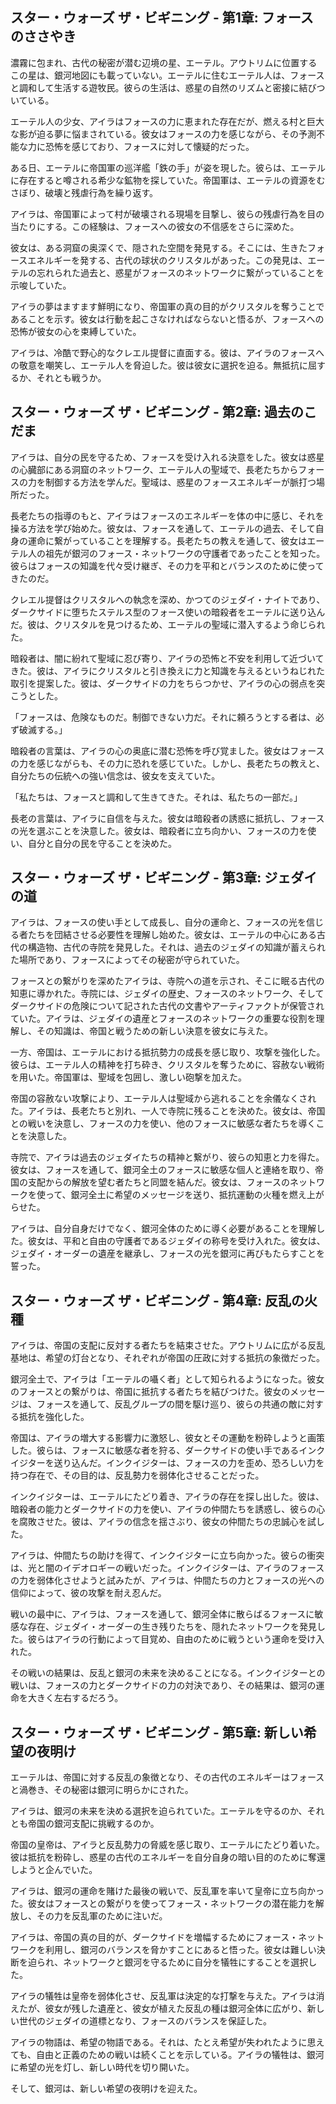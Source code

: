 ## スター・ウォーズ ザ・ビギニング - 第1章: フォースのささやき

濃霧に包まれ、古代の秘密が潜む辺境の星、エーテル。アウトリムに位置するこの星は、銀河地図にも載っていない。エーテルに住むエーテル人は、フォースと調和して生活する遊牧民。彼らの生活は、惑星の自然のリズムと密接に結びついている。

エーテル人の少女、アイラはフォースの力に恵まれた存在だが、燃える村と巨大な影が迫る夢に悩まされている。彼女はフォースの力を感じながら、その予測不能な力に恐怖を感じており、フォースに対して懐疑的だった。

ある日、エーテルに帝国軍の巡洋艦「鉄の手」が姿を現した。彼らは、エーテルに存在すると噂される希少な鉱物を探していた。帝国軍は、エーテルの資源をむさぼり、破壊と残虐行為を繰り返す。

アイラは、帝国軍によって村が破壊される現場を目撃し、彼らの残虐行為を目の当たりにする。この経験は、フォースへの彼女の不信感をさらに深めた。

彼女は、ある洞窟の奥深くで、隠された空間を発見する。そこには、生きたフォースエネルギーを発する、古代の球状のクリスタルがあった。この発見は、エーテルの忘れられた過去と、惑星がフォースのネットワークに繋がっていることを示唆していた。

アイラの夢はますます鮮明になり、帝国軍の真の目的がクリスタルを奪うことであることを示す。彼女は行動を起こさなければならないと悟るが、フォースへの恐怖が彼女の心を束縛していた。

アイラは、冷酷で野心的なクレエル提督に直面する。彼は、アイラのフォースへの敬意を嘲笑し、エーテル人を脅迫した。彼は彼女に選択を迫る。無抵抗に屈するか、それとも戦うか。


## スター・ウォーズ ザ・ビギニング - 第2章: 過去のこだま

アイラは、自分の民を守るため、フォースを受け入れる決意をした。彼女は惑星の心臓部にある洞窟のネットワーク、エーテル人の聖域で、長老たちからフォースの力を制御する方法を学んだ。聖域は、惑星のフォースエネルギーが脈打つ場所だった。

長老たちの指導のもと、アイラはフォースのエネルギーを体の中に感じ、それを操る方法を学び始めた。彼女は、フォースを通して、エーテルの過去、そして自身の運命に繋がっていることを理解する。長老たちの教えを通して、彼女はエーテル人の祖先が銀河のフォース・ネットワークの守護者であったことを知った。彼らはフォースの知識を代々受け継ぎ、その力を平和とバランスのために使ってきたのだ。

クレエル提督はクリスタルへの執念を深め、かつてのジェダイ・ナイトであり、ダークサイドに堕ちたステルス型のフォース使いの暗殺者をエーテルに送り込んだ。彼は、クリスタルを見つけるため、エーテルの聖域に潜入するよう命じられた。

暗殺者は、闇に紛れて聖域に忍び寄り、アイラの恐怖と不安を利用して近づいてきた。彼は、アイラにクリスタルと引き換えに力と知識を与えるというねじれた取引を提案した。彼は、ダークサイドの力をちらつかせ、アイラの心の弱点を突こうとした。

「フォースは、危険なものだ。制御できない力だ。それに頼ろうとする者は、必ず破滅する。」

暗殺者の言葉は、アイラの心の奥底に潜む恐怖を呼び覚ました。彼女はフォースの力を感じながらも、その力に恐れを感じていた。しかし、長老たちの教えと、自分たちの伝統への強い信念は、彼女を支えていた。 

「私たちは、フォースと調和して生きてきた。それは、私たちの一部だ。」

長老の言葉は、アイラに自信を与えた。彼女は暗殺者の誘惑に抵抗し、フォースの光を選ぶことを決意した。彼女は、暗殺者に立ち向かい、フォースの力を使い、自分と自分の民を守ることを決めた。




## スター・ウォーズ ザ・ビギニング - 第3章: ジェダイの道

アイラは、フォースの使い手として成長し、自分の運命と、フォースの光を信じる者たちを団結させる必要性を理解し始めた。彼女は、エーテルの中心にある古代の構造物、古代の寺院を発見した。それは、過去のジェダイの知識が蓄えられた場所であり、フォースによってその秘密が守られていた。

フォースとの繋がりを深めたアイラは、寺院への道を示され、そこに眠る古代の知恵に導かれた。寺院には、ジェダイの歴史、フォースのネットワーク、そしてダークサイドの危険について記された古代の文書やアーティファクトが保管されていた。アイラは、ジェダイの遺産とフォースのネットワークの重要な役割を理解し、その知識は、帝国と戦うための新しい決意を彼女に与えた。

一方、帝国は、エーテルにおける抵抗勢力の成長を感じ取り、攻撃を強化した。彼らは、エーテル人の精神を打ち砕き、クリスタルを奪うために、容赦ない戦術を用いた。帝国軍は、聖域を包囲し、激しい砲撃を加えた。

帝国の容赦ない攻撃により、エーテル人は聖域から逃れることを余儀なくされた。アイラは、長老たちと別れ、一人で寺院に残ることを決めた。彼女は、帝国との戦いを決意し、フォースの力を使い、他のフォースに敏感な者たちを導くことを決意した。

寺院で、アイラは過去のジェダイたちの精神と繋がり、彼らの知恵と力を得た。彼女は、フォースを通して、銀河全土のフォースに敏感な個人と連絡を取り、帝国の支配からの解放を望む者たちと同盟を結んだ。彼女は、フォースのネットワークを使って、銀河全土に希望のメッセージを送り、抵抗運動の火種を燃え上がらせた。

アイラは、自分自身だけでなく、銀河全体のために導く必要があることを理解した。彼女は、平和と自由の守護者であるジェダイの称号を受け入れた。彼女は、ジェダイ・オーダーの遺産を継承し、フォースの光を銀河に再びもたらすことを誓った。 


## スター・ウォーズ ザ・ビギニング - 第4章: 反乱の火種

アイラは、帝国の支配に反対する者たちを結束させた。アウトリムに広がる反乱基地は、希望の灯台となり、それぞれが帝国の圧政に対する抵抗の象徴だった。

銀河全土で、アイラは「エーテルの囁く者」として知られるようになった。彼女のフォースとの繋がりは、帝国に抵抗する者たちを結びつけた。彼女のメッセージは、フォースを通して、反乱グループの間を駆け巡り、彼らの共通の敵に対する抵抗を強化した。

帝国は、アイラの増大する影響力に激怒し、彼女とその運動を粉砕しようと画策した。彼らは、フォースに敏感な者を狩る、ダークサイドの使い手であるインクイジターを送り込んだ。インクイジターは、フォースの力を歪め、恐ろしい力を持つ存在で、その目的は、反乱勢力を弱体化させることだった。

インクイジターは、エーテルにたどり着き、アイラの存在を探し出した。彼は、暗殺者の能力とダークサイドの力を使い、アイラの仲間たちを誘惑し、彼らの心を腐敗させた。彼は、アイラの信念を揺さぶり、彼女の仲間たちの忠誠心を試した。

アイラは、仲間たちの助けを得て、インクイジターに立ち向かった。彼らの衝突は、光と闇のイデオロギーの戦いだった。インクイジターは、アイラのフォースの力を弱体化させようと試みたが、アイラは、仲間たちの力とフォースの光への信仰によって、彼の攻撃を耐え忍んだ。

戦いの最中に、アイラは、フォースを通して、銀河全体に散らばるフォースに敏感な存在、ジェダイ・オーダーの生き残りたちを、隠れたネットワークを発見した。彼らはアイラの行動によって目覚め、自由のために戦うという運命を受け入れた。 

その戦いの結果は、反乱と銀河の未来を決めることになる。インクイジターとの戦いは、フォースの力とダークサイドの力の対決であり、その結果は、銀河の運命を大きく左右するだろう。 




## スター・ウォーズ ザ・ビギニング - 第5章: 新しい希望の夜明け

エーテルは、帝国に対する反乱の象徴となり、その古代のエネルギーはフォースと渦巻き、その秘密は銀河に明らかにされた。

アイラは、銀河の未来を決める選択を迫られていた。エーテルを守るのか、それとも帝国の銀河支配に挑戦するのか。

帝国の皇帝は、アイラと反乱勢力の脅威を感じ取り、エーテルにたどり着いた。彼は抵抗を粉砕し、惑星の古代のエネルギーを自分自身の暗い目的のために奪還しようと企んでいた。

アイラは、銀河の運命を賭けた最後の戦いで、反乱軍を率いて皇帝に立ち向かった。彼女はフォースとの繋がりを使ってフォース・ネットワークの潜在能力を解放し、その力を反乱軍のために注いだ。

アイラは、帝国の真の目的が、ダークサイドを増幅するためにフォース・ネットワークを利用し、銀河のバランスを脅かすことにあると悟った。彼女は難しい決断を迫られ、ネットワークと銀河を守るために自分を犠牲にすることを選択した。

アイラの犠牲は皇帝を弱体化させ、反乱軍は決定的な打撃を与えた。アイラは消えたが、彼女が残した遺産と、彼女が植えた反乱の種は銀河全体に広がり、新しい世代のジェダイの道標となり、フォースのバランスを保証した。 

アイラの物語は、希望の物語である。それは、たとえ希望が失われたように思えても、自由と正義のための戦いは続くことを示している。アイラの犠牲は、銀河に希望の光を灯し、新しい時代を切り開いた。

そして、銀河は、新しい希望の夜明けを迎えた。 
